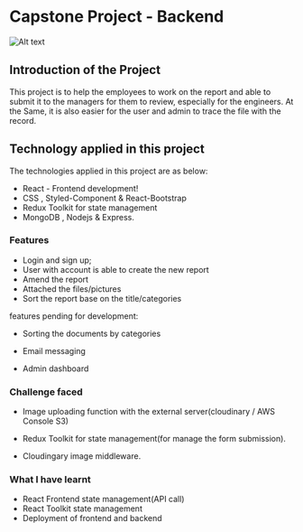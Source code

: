 # Capstone Project - Backend

![Alt text](Mern-Stack.png)

## Introduction of the Project

This project is to help the employees to work on the report and able to submit it to the managers for them to review, especially for the engineers.
At the Same, it is also easier for the user and admin to trace the file with the record.

## Technology applied in this project

The technologies applied in this project are as below:

- React - Frontend development!
- CSS , Styled-Component & React-Bootstrap
- Redux Toolkit for state management
- MongoDB , Nodejs & Express.

### Features

- Login and sign up;
- User with account is able to create the new report
- Amend the report
- Attached the files/pictures
- Sort the report base on the title/categories

features pending for development:

- Sorting the documents by categories

- Email messaging

- Admin dashboard

### Challenge faced

- Image uploading function with the external server(cloudinary / AWS Console S3)

- Redux Toolkit for state management(for manage the form submission).

- Cloudingary image middleware.

### What I have learnt

- React Frontend state management(API call)
- React Toolkit state management
- Deployment of frontend and backend